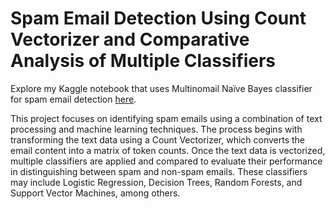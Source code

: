 # Spam Email Detection Using Count Vectorizer and Comparative Analysis of Multiple Classifiers

Explore my Kaggle notebook that uses Multinomail Naïve Bayes classifier for spam email detection [here](https://www.kaggle.com/code/reddybharat/spam-email-detection).

This project focuses on identifying spam emails using a combination of text processing and machine learning techniques. The process begins with transforming the text data using a Count Vectorizer, which converts the email content into a matrix of token counts. Once the text data is vectorized, multiple classifiers are applied and compared to evaluate their performance in distinguishing between spam and non-spam emails. These classifiers may include Logistic Regression, Decision Trees, Random Forests, and Support Vector Machines, among others.
